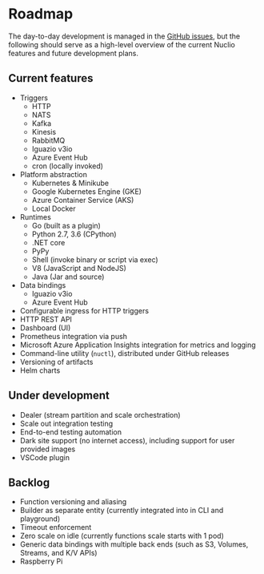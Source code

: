 # Roadmap

The day-to-day development is managed in the [GitHub issues](https://github.com/nuclio/nuclio/issues), but the following should serve as a high-level overview of the current Nuclio features and future development plans.

## Current features

- Triggers
    - HTTP
    - NATS
    - Kafka
    - Kinesis
    - RabbitMQ
    - Iguazio v3io
    - Azure Event Hub
    - cron (locally invoked)
- Platform abstraction
    - Kubernetes & Minikube
    - Google Kubernetes Engine (GKE)
    - Azure Container Service (AKS)
    - Local Docker
- Runtimes
    - Go (built as a plugin)
    - Python 2.7, 3.6 (CPython)
    - .NET core
    - PyPy
    - Shell (invoke binary or script via exec)
    - V8 (JavaScript and NodeJS)
    - Java (Jar and source)
- Data bindings
    - Iguazio v3io
    - Azure Event Hub
- Configurable ingress for HTTP triggers
- HTTP REST API
- Dashboard (UI)
- Prometheus integration via push
- Microsoft Azure Application Insights integration for metrics and logging
- Command-line utility (`nuctl`), distributed under GitHub releases
- Versioning of artifacts
- Helm charts

## Under development

- Dealer (stream partition and scale orchestration)
- Scale out integration testing
- End-to-end testing automation
- Dark site support (no internet access), including support for user provided images
- VSCode plugin

## Backlog

- Function versioning and aliasing
- Builder as separate entity (currently integrated into in CLI and playground) 
- Timeout enforcement
- Zero scale on idle (currently functions scale starts with 1 pod)
- Generic data bindings with multiple back ends (such as S3, Volumes, Streams, and K/V APIs)
- Raspberry Pi
